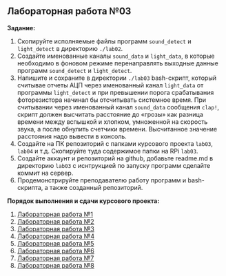## Лабораторная работа №03

__Задание:__  
1. Скопируйте исполняемые файлы программ `sound_detect` и `light_detect` в директорию `./lab02`.
2. Создайте именованные каналы `sound_data` и `light_data`, в которые необходимо в фоновом режиме перенаправлять выходные данные программ `sound_detect` и `light_detect`.
2. Напишите и сохраните в директории `./lab03` bash-скрипт, который считывае отчеты АЦП через именованный канал `light_data` от программы `light_detect` и при превышении порога срабатывания фоторезистора начинал бы отсчитывать системное время. При считывании через именованный канал `sound_data` сообщения `clap!`, скрипт должен высчитать расстояние до «грозы» как разница времени между вспышкой и хлопком, умноженной на скорость звука, а после обнулить счетчики времени. Высчитанное значение расстояния надо вывести в консоль.
4. Создайте на ПК репозиторий с папками курсового проекта `lab03`, `lab04` и т.д. Скопируйте туда содержимое папки на RPi `lab03`.
5. Создайте аккаунт и репозиторий на github, добавьте readme.md в директорию `lab03` с иснтрукцией по запуску программ  сделайте коммит на сервер.
6. Продемонстрируйте преподавателю работу программ и bash-скрипта, а также созданный репозиторий. 

__Порядок выполнения и сдачи курсового проекта:__
1. [Лабораторная работа №1](lab_01.md)
2. [Лабораторная работа №2](lab_02.md)
3. [Лабораторная работа №3](lab_03.md)
4. [Лабораторная работа №4](lab_04.md)
5. [Лабораторная работа №5](lab_05.md)
6. [Лабораторная работа №6](lab_06.md)
7. [Лабораторная работа №7](lab_07.md)
8. [Лабораторная работа №8](lab_08.md)
